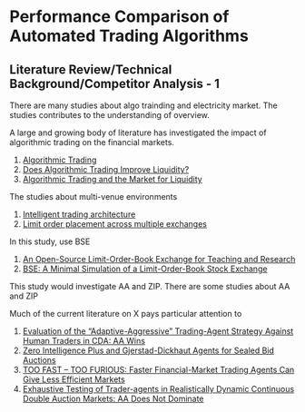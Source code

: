 # Performance Comparison of Automated Trading Algorithms

## Literature Review/Technical Background/Competitor Analysis - 1

There are many studies about algo trainding and electricity market. The studies contributes to the understanding of overview.

A large and growing body of literature has investigated the impact of algorithmic trading on the financial markets.

1. [Algorithmic Trading](https://ieeexplore-ieee-org.bris.idm.oclc.org/document/5696713)
2. [Does Algorithmic Trading Improve Liquidity?](https://onlinelibrary-wiley-com.bris.idm.oclc.org/doi/full/10.1111/j.1540-6261.2010.01624.x)
3. [Algorithmic Trading and the Market for Liquidity](https://www-cambridge-org.bris.idm.oclc.org/core/services/aop-cambridge-core/content/view/C1A34D3767436529EA4F23DB1780273C/S0022109013000471a.pdf/algorithmic_trading_and_the_market_for_liquidity.pdf)

The studies about multi-venue environments
1. [Intelligent trading architecture](https://onlinelibrary-wiley-com.bris.idm.oclc.org/doi/full/10.1002/cpe.3690)
2. [Limit order placement across multiple exchanges](https://ieeexplore-ieee-org.bris.idm.oclc.org/document/6327772)

In this study, use BSE
1. [An Open-Source Limit-Order-Book Exchange for Teaching and Research](https://ieeexplore.ieee.org/abstract/document/8628760)
2. [BSE: A Minimal Simulation of a Limit-Order-Book Stock Exchange](https://arxiv.org/abs/1809.06027)

This study would investigate AA and ZIP. There are some studies about AA and ZIP

Much of the current literature on X pays particular attention to

1. [Evaluation of the “Adaptive-Aggressive” Trading-Agent Strategy Against Human Traders in CDA: AA Wins](https://www.researchgate.net/profile/Dave_Cliff/publication/267767159_Evaluation_of_the_Adaptive-Aggressive_Trading-Agent_Strategy_Against_Human_Traders_in_CDA_AA_Wins/links/54b791d40cf2bd04be33a4e5.pdf)
2. [Zero Intelligence Plus and Gjerstad-Dickhaut Agents for Sealed Bid Auctions](https://pdfs.semanticscholar.org/ddd6/67a415a71c1ac17270ed2cc8ddac06234d16.pdf)
3. [TOO FAST – TOO FURIOUS: Faster Financial-Market Trading Agents Can Give Less Efficient Markets](https://www.researchgate.net/profile/John_Cartlidge/publication/273060607_Too_fast_too_furious_Faster_financial_market_trading_agents_can_give_less_efficient_markets/links/55882dfa08aeb29944448104.pdf)
4. [Exhaustive Testing of Trader-agents in Realistically Dynamic Continuous Double Auction Markets: AA Does Not Dominate](local)
